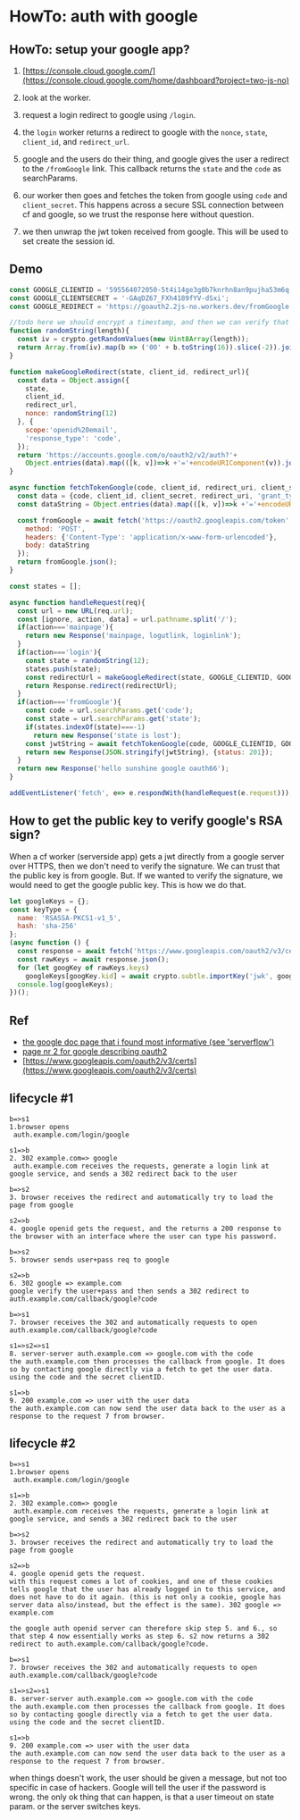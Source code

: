 # HowTo: auth with google

## HowTo: setup your google app?

1. [https://console.cloud.google.com/](https://console.cloud.google.com/home/dashboard?project=two-js-no)

1. look at the worker.
2. request a login redirect to google using `/login`.
3. the `login` worker returns a redirect to google with the `nonce`, `state`, `client_id`, and `redirect_url`.
4. google and the users do their thing, and google gives the user a redirect to the `/fromGoogle` link. This callback returns the `state` and the `code` as searchParams.
5. our worker then goes and fetches the token from google using `code` and `client_secret`. This happens across a secure SSL connection between cf and google, so we trust the response here without question.
6. we then unwrap the jwt token received from google. This will be used to set create the session id.

## Demo

```javascript
const GOOGLE_CLIENTID = '595564072050-5t4i14ge3g0b7knrhn8an9pujha53m6q.apps.googleusercontent.com';
const GOOGLE_CLIENTSECRET = '-GAqDZ67_FXh4189fYV-dSxi';
const GOOGLE_REDIRECT = 'https://goauth2.2js-no.workers.dev/fromGoogle';

//todo here we should encrypt a timestamp, and then we can verify that this timestamp is still valid.
function randomString(length){
  const iv = crypto.getRandomValues(new Uint8Array(length));
  return Array.from(iv).map(b => ('00' + b.toString(16)).slice(-2)).join('');
}

function makeGoogleRedirect(state, client_id, redirect_url){
  const data = Object.assign({
    state, 
    client_id, 
    redirect_url, 
    nonce: randomString(12)
  }, {
    scope:'openid%20email',
    'response_type': 'code',
  });
  return 'https://accounts.google.com/o/oauth2/v2/auth?'+
    Object.entries(data).map(([k, v])=>k +'='+encodeURIComponent(v)).join('&');
}

async function fetchTokenGoogle(code, client_id, redirect_uri, client_secret) {
  const data = {code, client_id, client_secret, redirect_uri, 'grant_type':'authorization_code'};
  const dataString = Object.entries(data).map(([k, v])=>k +'='+encodeURIComponent(v)).join('&');

  const fromGoogle = await fetch('https://oauth2.googleapis.com/token',{
    method: 'POST',
    headers: {'Content-Type': 'application/x-www-form-urlencoded'},
    body: dataString
  });
  return fromGoogle.json();
}

const states = [];

async function handleRequest(req){
  const url = new URL(req.url);
  const [ignore, action, data] = url.pathname.split('/');
  if(action==='mainpage'){
    return new Response('mainpage, logutlink, loginlink');
  }
  if(action==='login'){
    const state = randomString(12);
    states.push(state);
    const redirectUrl = makeGoogleRedirect(state, GOOGLE_CLIENTID, GOOGLE_REDIRECT);
    return Response.redirect(redirectUrl);
  }
  if(action==='fromGoogle'){
    const code = url.searchParams.get('code');
    const state = url.searchParams.get('state');
    if(states.indexOf(state)===-1)
      return new Response('state is lost');
    const jwtString = await fetchTokenGoogle(code, GOOGLE_CLIENTID, GOOGLE_REDIRECT, GOOGLE_CLIENTSECRET);
    return new Response(JSON.stringify(jwtString), {status: 201});
  }
  return new Response('hello sunshine google oauth66');
}

addEventListener('fetch', e=> e.respondWith(handleRequest(e.request)));
```

## How to get the public key to verify google's RSA sign?

When a cf worker (serverside app) gets a jwt directly from a google server over HTTPS, then we don't need to verify the signature. We can trust that the public key is from google. But. If we wanted to verify the signature, we would need to get the google public key. This is how we do that. 

```javascript
let googleKeys = {};
const keyType = {
  name: 'RSASSA-PKCS1-v1_5',
  hash: 'sha-256'
};
(async function () {
  const response = await fetch('https://www.googleapis.com/oauth2/v3/certs');
  const rawKeys = await response.json();
  for (let googKey of rawKeys.keys)
    googleKeys[googKey.kid] = await crypto.subtle.importKey('jwk', googKey, keyType, false, ['verify']);
  console.log(googleKeys);
})();
```

## Ref

 * [the google doc page that i found most informative (see 'serverflow')](https://developers.google.com/identity/protocols/oauth2/openid-connect)
 * [page nr 2 for google describing oauth2](https://developers.google.com/identity/protocols/oauth2/web-server)
 * [https://www.googleapis.com/oauth2/v3/certs](https://www.googleapis.com/oauth2/v3/certs) 

## lifecycle #1
```
b=>s1
1.browser opens
 auth.example.com/login/google

s1=>b
2. 302 example.com=> google
 auth.example.com receives the requests, generate a login link at google service, and sends a 302 redirect back to the user

b=>s2
3. browser receives the redirect and automatically try to load the page from google

s2=>b
4. google openid gets the request, and the returns a 200 response to the browser with an interface where the user can type his password.

b=>s2
5. browser sends user+pass req to google

s2=>b
6. 302 google => example.com
google verify the user+pass and then sends a 302 redirect to auth.example.com/callback/google?code

b=>s1
7. browser receives the 302 and automatically requests to open auth.example.com/callback/google?code 

s1=>s2=>s1
8. server-server auth.example.com => google.com with the code
the auth.example.com then processes the callback from google. It does so by contacting google directly via a fetch to get the user data. using the code and the secret clientID.

s1=>b
9. 200 example.com => user with the user data
the auth.example.com can now send the user data back to the user as a response to the request 7 from browser. 
```
## lifecycle #2
```                               
b=>s1
1.browser opens
 auth.example.com/login/google

s1=>b
2. 302 example.com=> google
 auth.example.com receives the requests, generate a login link at google service, and sends a 302 redirect back to the user

b=>s2
3. browser receives the redirect and automatically try to load the page from google

s2=>b
4. google openid gets the request. 
with this request comes a lot of cookies, and one of these cookies tells google that the user has already logged in to this service, and does not have to do it again. (this is not only a cookie, google has server data also/instead, but the effect is the same). 302 google => example.com

the google auth openid server can therefore skip step 5. and 6., so that step 4 now essentially works as step 6. s2 now returns a 302 redirect to auth.example.com/callback/google?code.

b=>s1
7. browser receives the 302 and automatically requests to open auth.example.com/callback/google?code 

s1=>s2=>s1
8. server-server auth.example.com => google.com with the code
the auth.example.com then processes the callback from google. It does so by contacting google directly via a fetch to get the user data. using the code and the secret clientID.

s1=>b
9. 200 example.com => user with the user data
the auth.example.com can now send the user data back to the user as a response to the request 7 from browser. 
```

when things doesn't work, the user should be given a message, but not too specific in case of hackers. Google will tell the user if the password is wrong. the only ok thing that can happen, is that a user timeout on state param. or the server switches keys.